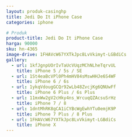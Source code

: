 ```yaml
---
layout: produk-casinghp
title: Jedi Do It iPhone Case
categories: iphone

# Produk
product-title: Jedi Do It iPhone Case
harga: 90000
sku: hn-4365
image-drive: 1FHAVcW67YXTkJpc8LvVkimyt-LGBdiCs
gallery:
  - url: 1kfJgnpUOrIvTaUcVUqzMChNLheTqrvUL
    title: iPhone 5 / 5s / SE
  - url: 1St4eaBcVPl0Ph4mHV84sMswHHJe6S4WF
    title: iPhone 6 / 6s
  - url: 1ykqVdougGCQr92wLb48ZvcjKg6QNUwFf
    title: iPhone 6 Plus / 6s Plus
  - url: 11mxWw2gV2cHky4ns_WrcuqQZAcsuSrHz
    title: iPhone 7 / 8
  - url: 1dntMhRK8gCA1iCYBcWgEwhYTu0emjK9P
    title: iPhone 7 Plus / 8 Plus
  - url: 1FHAVcW67YXTkJpc8LvVkimyt-LGBdiCs
    title: iPhone X
---
```

